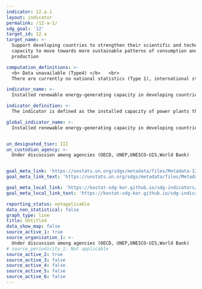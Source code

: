 ```yaml
---
indicator: 12.a.1
layout: indicator
permalink: /12-a-1/
sdg_goal: '12'
target_id: 12.a
target_name: >-
  Support developing countries to strengthen their scientific and technological
  capacity to move towards more sustainable patterns of consumption and
  production

computation_definitions: >-
  <b> Data unavailable (Type4) </b>   <br>
  There are currently no national statistics (Type 1), international statistics (Type 2), or alternative national statistics (Type 3) available. The Data of Type 1, type 2, or type 3 can be also included in case of temporary unavailability.

indicator_name: >-
  Installed renewable energy-generating capacity in developing countries (in Watts per capita)

indicator_definition: >-
  The indicator is defined as the installed capacity of power plants that generate electricity from renewable energy sources divided by the total population of a country. 

global_indicator_name: >-
  Installed renewable energy-generating capacity in developing countries (in Watts per capita)


un_designated_tier: III
un_custodian_agency: >-
  Under discussion among agencies (OECD, UNEP,UNESCO-UIS,World Bank)


goal_meta_link: 'https://unstats.un.org/sdgs/metadata/files/Metadata-12-0a-01.pdf'
goal_meta_link_text: 'https://unstats.un.org/sdgs/metadata/files/Metadata-12-0a-01.pdf'

goal_meta_local_link: 'https://kostat-sdg-kor.github.io/sdg-indicators/public/data/Metadata-12-0a-01_ENG.pdf'
goal_meta_local_link_text: 'https://kostat-sdg-kor.github.io/sdg-indicators/public/data/Metadata-12-0a-01_ENG.pdf'

reporting_status: notapplicable
data_non_statistical: false
graph_type: line
title: Untitled
data_show_map: false
source_active_1: true
source_organisation_1: >-
  Under discussion among agencies (OECD, UNEP,UNESCO-UIS,World Bank)
# source_periodicity_1: Not applicable
source_active_2: true
source_active_3: false
source_active_4: false
source_active_5: false
source_active_6: false
---
```

